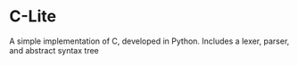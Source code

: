 # C-Lite
A simple implementation of C, developed in Python. Includes a lexer, parser, and abstract syntax tree
